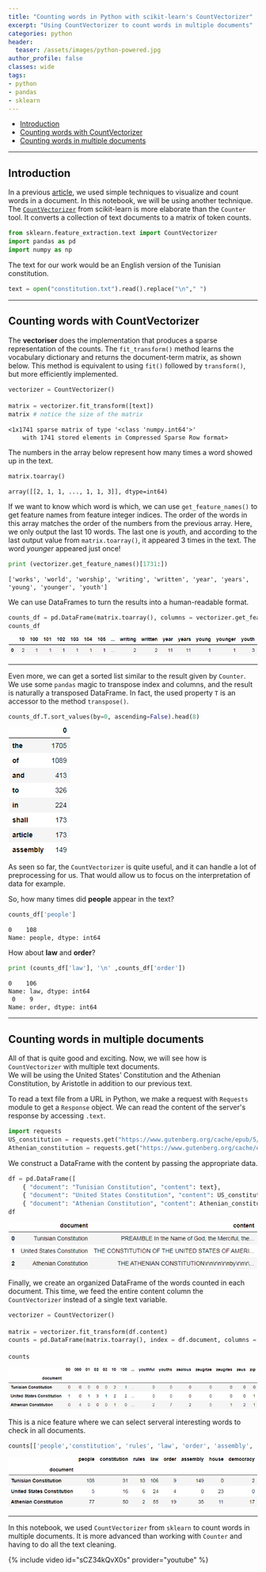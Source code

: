 ```yaml
---
title: "Counting words in Python with scikit-learn's CountVectorizer"
excerpt: "Using CountVectorizer to count words in multiple documents"
categories: python
header:
  teaser: /assets/images/python-powered.jpg
author_profile: false
classes: wide
tags:
- python
- pandas
- sklearn
---
```

- [Introduction](#introduction)
- [Counting words with CountVectorizer](#counting-words-with-countvectorizer)
- [Counting words in multiple documents](#counting-words-in-multiple-documents)

***    
## Introduction
In a previous [article](https://www.meherbejaoui.com/python/visualization-and-analysis-of-legal-texts), we used simple techniques to visualize and count words in a document. In this notebook, we will be using another technique. The [`CountVectorizer`](https://scikit-learn.org/stable/modules/generated/sklearn.feature_extraction.text.CountVectorizer.html#sklearn.feature_extraction.text.CountVectorizer) from scikit-learn is more elaborate than the `Counter` tool. It converts a collection of text documents to a matrix of token counts.


```python
from sklearn.feature_extraction.text import CountVectorizer
import pandas as pd
import numpy as np
```

The text for our work would be an English version of the Tunisian constitution.


```python
text = open("constitution.txt").read().replace("\n"," ")
```

***   
## Counting words with CountVectorizer
The **vectoriser** does the implementation that produces a sparse representation of the counts. The `fit_transform()` method learns the vocabulary dictionary and returns the document-term matrix, as shown below. This method is equivalent to using `fit()` followed by `transform()`, but more efficiently implemented.


```python
vectorizer = CountVectorizer()

matrix = vectorizer.fit_transform([text])
matrix # notice the size of the matrix
```




    <1x1741 sparse matrix of type '<class 'numpy.int64'>'
    	with 1741 stored elements in Compressed Sparse Row format>



The numbers in the array below represent how many times a word showed up in the text.


```python
matrix.toarray()
```




    array([[2, 1, 1, ..., 1, 1, 3]], dtype=int64)



If we want to know which word is which, we can use `get_feature_names()` to get feature names from feature integer indices. The order of the words in this array matches the order of the numbers from the previous array.
Here, we only output the last 10 words. The last one is *youth*, and according to the last output value from `matrix.toarray()`, it appeared 3 times in the text. The word *younger* appeared just once!


```python
print (vectorizer.get_feature_names()[1731:])
```

    ['works', 'world', 'worship', 'writing', 'written', 'year', 'years', 'young', 'younger', 'youth']


We can use DataFrames to turn the results into a human-readable format.


```python
counts_df = pd.DataFrame(matrix.toarray(), columns = vectorizer.get_feature_names())
counts_df
```




![DataFrame showing the counts](/assets/counting_words_with_countvectorizer/dataframe_of_counts.png)



***   
Even more, we can get a sorted list similar to the result given by `Counter`. We use some `pandas` magic to transpose index and columns, and the result is naturally a transposed DataFrame. In fact, the used property `T` is an accessor to the method `transpose()`.


```python
counts_df.T.sort_values(by=0, ascending=False).head(8)
```




![DataFrame showing the sorted list of counts](/assets/counting_words_with_countvectorizer/dataframe_of_sorted_list.png)




As seen so far, the `CountVectorizer` is quite useful, and it can handle a lot of preprocessing for us. That would allow us to focus on the interpretation of data for example.    

So, how many times did **people** appear in the text?


```python
counts_df['people']
```




    0    108
    Name: people, dtype: int64



How about **law** and **order**?


```python
print (counts_df['law'], '\n' ,counts_df['order'])
```

    0    106
    Name: law, dtype: int64
     0    9
    Name: order, dtype: int64


***   
## Counting words in multiple documents
All of that is quite good and exciting. Now, we will see how is `CountVectorizer` with multiple text documents.   
We will be using the United States' Constitution and the Athenian Constitution, by Aristotle in addition to our previous text.   

To read a text file from a URL in Python, we make a request with `Requests` module to get a `Response` object. We can read the content of the server's response by accessing `.text`.


```python
import requests
US_constitution = requests.get("https://www.gutenberg.org/cache/epub/5/pg5.txt").text[2623:] # To slice out the unwanted text
Athenian_constitution = requests.get("https://www.gutenberg.org/cache/epub/26095/pg26095.txt").text[610:]
```

We construct a DataFrame with the content by passing the appropriate data.


```python
df = pd.DataFrame([
    { "document": "Tunisian Constitution", "content": text},
    { "document": "United States Constitution", "content": US_constitution },
    { "document": "Athenian Constitution", "content": Athenian_constitution },])
df
```



![DataFrame showing the name of documents and preview of their content](/assets/counting_words_with_countvectorizer/dataframe_showing_name_of_document_and_content.png)




Finally, we create an organized DataFrame of the words counted in each document. This time, we feed the entire content column the `CountVectorizer` instead of a single text variable.


```python
vectorizer = CountVectorizer()

matrix = vectorizer.fit_transform(df.content)
counts = pd.DataFrame(matrix.toarray(), index = df.document, columns = vectorizer.get_feature_names())

counts
```




![DataFrame of the words counted in the three documents](/assets/counting_words_with_countvectorizer/dataframe_showing_counts_of_three_documents.png)




This is a nice feature where we can select serveral interesting words to check in all documents.


```python
counts[['people','constitution', 'rules', 'law', 'order', 'assembly', 'house', 'democracy']]
```




![DataFrame of interesting words checked in all three documents](/assets/counting_words_with_countvectorizer/dataframe_showing_counts_of_interesting_words.png)



***    

In this notebook, we used `CountVectorizer` from `sklearn` to count words in multiple documents. It is more advanced than working with `Counter` and having to do all the text cleaning.
  
{% include video id="sCZ34kQvX0s" provider="youtube" %}
